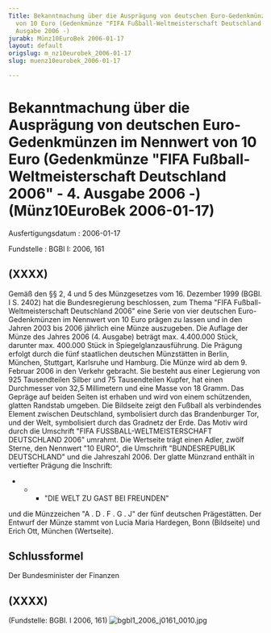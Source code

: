```yaml
---
Title: Bekanntmachung über die Ausprägung von deutschen Euro-Gedenkmünzen im Nennwert
  von 10 Euro (Gedenkmünze "FIFA Fußball-Weltmeisterschaft Deutschland 2006" - 4.
  Ausgabe 2006 -)
jurabk: Münz10EuroBek 2006-01-17
layout: default
origslug: m_nz10eurobek_2006-01-17
slug: muenz10eurobek_2006-01-17

---
```


# Bekanntmachung über die Ausprägung von deutschen Euro-Gedenkmünzen im Nennwert von 10 Euro (Gedenkmünze "FIFA Fußball-Weltmeisterschaft Deutschland 2006" - 4. Ausgabe 2006 -) (Münz10EuroBek 2006-01-17)

Ausfertigungsdatum
:   2006-01-17

Fundstelle
:   BGBl I: 2006, 161

## (XXXX)

Gemäß den §§ 2, 4 und 5 des Münzgesetzes vom 16. Dezember 1999 (BGBl.
I S. 2402) hat die Bundesregierung beschlossen, zum Thema "FIFA
Fußball-Weltmeisterschaft Deutschland 2006" eine Serie von vier
deutschen Euro-Gedenkmünzen im Nennwert von 10 Euro prägen zu lassen
und in den Jahren 2003 bis 2006 jährlich eine Münze auszugeben.
Die Auflage der Münze des Jahres 2006 (4. Ausgabe) beträgt max.
4\.400.000 Stück, darunter max. 400.000 Stück in
Spiegelglanzausführung. Die Prägung erfolgt durch die fünf staatlichen
deutschen Münzstätten in Berlin, München, Stuttgart, Karlsruhe und
Hamburg. Die Münze wird ab dem 9. Februar 2006 in den Verkehr
gebracht. Sie besteht aus einer Legierung von 925 Tausendteilen Silber
und 75 Tausendteilen Kupfer, hat einen Durchmesser von 32,5
Millimetern und eine Masse von 18 Gramm. Das Gepräge auf beiden Seiten
ist erhaben und wird von einem schützenden, glatten Randstab umgeben.
Die Bildseite zeigt den Fußball als verbindendes Element zwischen
Deutschland, symbolisiert durch das Brandenburger Tor, und der Welt,
symbolisiert durch das Gradnetz der Erde. Das Motiv wird durch die
Umschrift "FIFA FUSSBALL-WELTMEISTERSCHAFT DEUTSCHLAND 2006" umrahmt.
Die Wertseite trägt einen Adler, zwölf Sterne, den Nennwert "10 EURO",
die Umschrift "BUNDESREPUBLIK DEUTSCHLAND" und die Jahreszahl 2006.
Der glatte Münzrand enthält in vertiefter Prägung die Inschrift:

*
    *
        *   "DIE WELT ZU GAST BEI FREUNDEN"









und die Münzzeichen "A . D . F . G . J" der fünf deutschen
Prägestätten.
Der Entwurf der Münze stammt von Lucia Maria Hardegen, Bonn
(Bildseite) und Erich Ott, München (Wertseite).

## Schlussformel

Der Bundesminister der Finanzen

## (XXXX)

(Fundstelle: BGBl. I 2006, 161)
![bgbl1_2006_j0161_0010.jpg](bgbl1_2006_j0161_0010.jpg)

